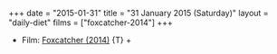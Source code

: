 +++
date = "2015-01-31"
title = "31 January 2015 (Saturday)"
layout = "daily-diet"
films = ["foxcatcher-2014"]
+++

<ul>
<li class="entry Film">Film: <a href="/films/foxcatcher-2014">Foxcatcher (2014)</a> {T} +</li>
</ul>
